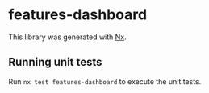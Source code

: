 # features-dashboard

This library was generated with [Nx](https://nx.dev).

## Running unit tests

Run `nx test features-dashboard` to execute the unit tests.
